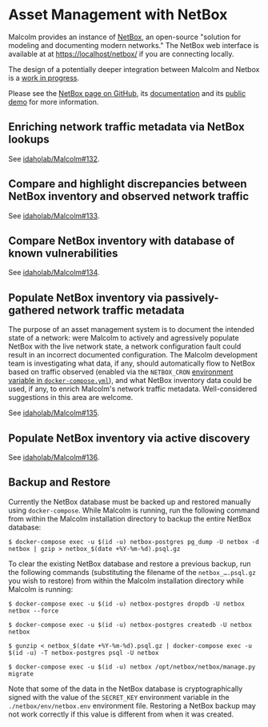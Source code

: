 # <a name="NetBox"></a>Asset Management with NetBox

Malcolm provides an instance of [NetBox](https://netbox.dev/), an open-source "solution for modeling and documenting modern networks." The NetBox web interface is available at at [https://localhost/netbox/](https://localhost/netbox/) if you are connecting locally.

The design of a potentially deeper integration between Malcolm and Netbox is a [work in progress](https://github.com/idaholab/Malcolm/issues/131).

Please see the [NetBox page on GitHub](https://github.com/netbox-community/netbox), its [documentation](https://docs.netbox.dev/en/stable/) and its [public demo](https://demo.netbox.dev/) for more information.

## <a name="NetBoxEnrichment"></a>Enriching network traffic metadata via NetBox lookups

See [idaholab/Malcolm#132](https://github.com/idaholab/Malcolm/issues/132).

## <a name="NetBoxCompare"></a>Compare and highlight discrepancies between NetBox inventory and observed network traffic

See [idaholab/Malcolm#133](https://github.com/idaholab/Malcolm/issues/133).

## <a name="NetBoxVuln"></a>Compare NetBox inventory with database of known vulnerabilities

See [idaholab/Malcolm#134](https://github.com/idaholab/Malcolm/issues/134).

## <a name="NetBoxPopPassive"></a>Populate NetBox inventory via passively-gathered network traffic metadata

The purpose of an asset management system is to document the intended state of a network: were Malcolm to actively and agressively populate NetBox with the live network state, a network configuration fault could result in an incorrect documented configuration. The Malcolm development team is investigating what data, if any, should automatically flow to NetBox based on traffic observed (enabled via the `NETBOX_CRON` [environment variable in `docker-compose.yml`](malcolm-config.md#DockerComposeYml)), and what NetBox inventory data could be used, if any, to enrich Malcolm's network traffic metadata. Well-considered suggestions in this area are welcome.

See [idaholab/Malcolm#135](https://github.com/idaholab/Malcolm/issues/135).

## <a name="NetBoxPopActive"></a>Populate NetBox inventory via active discovery

See [idaholab/Malcolm#136](https://github.com/idaholab/Malcolm/issues/136).

## <a name="NetBoxBackup"></a>Backup and Restore

Currently the NetBox database must be backed up and restored manually using `docker-compose`. While Malcolm is running, run the following command from within the Malcolm installation directory to backup the entire NetBox database:

```
$ docker-compose exec -u $(id -u) netbox-postgres pg_dump -U netbox -d netbox | gzip > netbox_$(date +%Y-%m-%d).psql.gz
```

To clear the existing NetBox database and restore a previous backup, run the following commands (substituting the filename of the `netbox_….psql.gz` you wish to restore) from within the Malcolm installation directory while Malcolm is running:

```
$ docker-compose exec -u $(id -u) netbox-postgres dropdb -U netbox netbox --force

$ docker-compose exec -u $(id -u) netbox-postgres createdb -U netbox netbox

$ gunzip < netbox_$(date +%Y-%m-%d).psql.gz | docker-compose exec -u $(id -u) -T netbox-postgres psql -U netbox

$ docker-compose exec -u $(id -u) netbox /opt/netbox/netbox/manage.py migrate
```

Note that some of the data in the NetBox database is cryptographically signed with the value of the `SECRET_KEY` environment variable in the `./netbox/env/netbox.env` environment file. Restoring a NetBox backup may not work correctly if this value is different from when it was created.